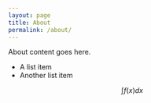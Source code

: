 ```yaml
---
layout: page
title: About
permalink: /about/
---
```


About content goes here.

* A list item
* Another list item


$$\int f(x) dx $$
